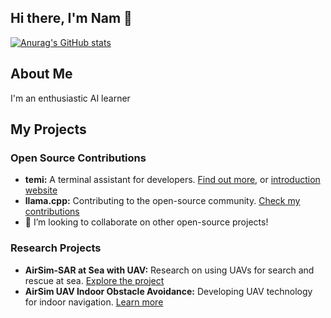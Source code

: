 ## Hi there, I'm Nam 👋
[![Anurag's GitHub stats](https://github-readme-stats.vercel.app/api?username=namtranase&count_private=true&show_icons=true&theme=highcontrast)](https://github.com/anuraghazra/github-readme-stats)

## About Me
I'm an enthusiastic AI learner

## My Projects
### Open Source Contributions
- **temi:** A terminal assistant for developers. [Find out more](https://github.com/namtranase/terminalmind), or [introduction website](https://namtranase.github.io/terminalmind/)
- **llama.cpp:** Contributing to the open-source community. [Check my contributions](https://github.com/ggerganov/llama.cpp/pull/4593)
- 👯 I’m looking to collaborate on other open-source projects!

### Research Projects
- **AirSim-SAR at Sea with UAV:** Research on using UAVs for search and rescue at sea. [Explore the project](https://github.com/namtranase/airsim-SAR-at-sea-with-UAV)
- **AirSim UAV Indoor Obstacle Avoidance:** Developing UAV technology for indoor navigation. [Learn more](https://github.com/namtranase/airsim-UAV-indoor-obstacle-avoidance)




<!--
**namtranase/namtranase** is a ✨ _special_ ✨ repository because its `README.md` (this file) appears on your GitHub profile.

## Skills & Technologies

![](https://img.shields.io/badge/Python-Senior-blue?style=flat&logo=python&logoColor=white)
![](https://img.shields.io/badge/C++-Senior-blue?style=flat&logo=cplusplus&logoColor=white)
![](https://img.shields.io/badge/CUDA-Mid--Level-blue?style=flat&logo=nvidia&logoColor=white)
![](https://img.shields.io/badge/PyTorch-Mid--Level-blue?style=flat&logo=pytorch&logoColor=white)
![](https://img.shields.io/badge/Shell_Scripting-Intermediate-blue?style=flat&logo=gnu-bash&logoColor=white)

Here are some ideas to get you started:

- 🔭 I’m currently working on ...
- 🌱 I’m currently learning ...
- 👯 I’m looking to collaborate on ...
- 🤔 I’m looking for help with ...
- 💬 Ask me about ...
- 📫 How to reach me: ...
- 😄 Pronouns: ...
- ⚡ Fun fact: ...
-->
